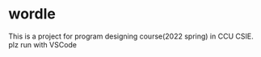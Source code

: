 # wordle

This is a project for program designing course(2022 spring) in CCU CSIE.
plz run with VSCode
